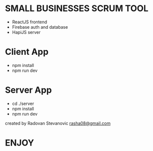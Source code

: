 # SMALL BUSINESSES SCRUM TOOL

* ReactJS frontend
* Firebase auth and database
* HapiJS server

# Client App 

- npm install
- npm run dev

# Server App  

- cd ./server
- npm install
- npm run dev

created by Radovan Stevanovic <rasha08@gmail.com>

# ENJOY